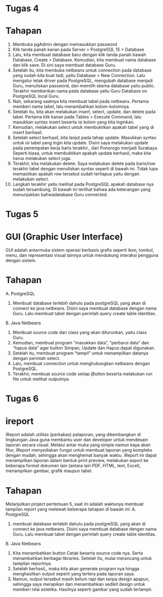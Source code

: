 # Tugas 4
# Tahapan
1. Membuka pgAdmin dengan memasukkan password
2. Klik tanda panah kanan pada Server > PostgreSQL 15 > Database
3. Lalu, kita membuat database baru dengan klik tanda panah bawah Database, Create > Database. Kemudian, kita membuat nama database dan klik save. Di sini saya membuat database Guru.
4. Setelah itu, kita membuka netbeans untuk connection pada database yang sudah kita buat tadi, yaitu Database > New Connection. Lalu mengatur letak driver pada PostgreSQL, mengubah database menjadi Guru, menuliskan password, dan memilih skema database yaitu public. Terakhir memberikan nama pada database yaitu Guru Database on PostgreSQL local Guru.
5. Nah, sekarang saatnya kita membuat tabel pada netbeans. Pertama memberi nama tabel, lalu menambahkan kolom-kolomnya.
6. Setelah itu, kita akan melakukan insert, select, update, dan delete pada tabel. Pertama klik kanan pada Tables > Execute Command, lalu masukkan syntax insert beserta isi kolom yang kita inginkan.
7. Kemudian, melakukan select untuk membuktikan apakah tabel yang di insert berhasil.
8. Setelah select berhasil, kita lanjut pada tahap update. Masukkan syntax untuk isi tabel yang ingin kita update. Disini saya melakukan update pada penempatan kerja baris terakhir., dari Ponorogo menjadi Surabaya. Seperti biasa, untuk membuktikan apakah update berhasil, maka kita harus melakukan select juga.
9. Terakhir, kita melakukan delete. Saya melakukan delete pada baris/row terakhir tabel dengan menuliskan syntax seperti di bawah ini. Tidak lupa memastikan apakah row tersebut sudah terhapus yaitu dengan melakukan select.
10. Langkah terakhir yaitu melihat pada PostgreSQL apakah database nya sudah tersambung. Di bawah ini terlihat bahwa ada keterangan yang menunjukkan bahwadatabase Guru connected.

# Tugas 5
# GUI (Graphic User Interface)
GUI adalah antarmuka sistem operasi berbasis grafis seperti ikon, tombol, menu, dan representasi visual lainnya untuk mendukung interaksi pengguna dengan sistem.

# Tahapan
A. PostgreSQL
1. Membuat database terlebih dahulu pada postgreSQL yang akan di connect ke java netbeans. Disini saya membuat database dengan nama Guru. Lalu membuat tabel dengan perintah query create table identitas.

B. Java Netbeans
1. Membuat source code dari class yang akan diturunkan, yaitu class Guru.
2. Kemudian, membuat program “masukkan data”, “perbarui data” dan “hapus data” agar button Simpan, Update dan Hapus dapat digunakan.
3. Setelah itu, membuat program “tampil” untuk menampilkan datanya dengan perintah select.
4. Lalu, membuat connection untuk menghubungkan netbeans dengan PostgreSQL.
5. Terakhir, membuat source code setiap jButton beserta melakukan run file untuk melihat outputnya.

# Tugas 6
# ireport
iReport adalah utilitas (perkakas) pelaporan, yang dikembangkan di lingkungan Java guna membantu user dan developer untuk mendesain laporan secara visual. Melalui antar muka yang simple namun kaya akan fitur, iReport menyediakan fungsi untuk membuat laporan yang kompleks dengan mudah, sehingga akan menghemat banyak waktu. iReport ini dapat menampilkan laporan dalam bentuk print preview, melakukan export ke beberapa format dokumen lain (antara lain PDF, HTML, text, Excel), menampilkan gambar, grafik maupun tabel.

# Tahapan
Melanjutkan project pertemuan 5, saat ini adalah waktunya membuat tampilan report yang melewati beberapa tahapan di bawah ini:
A. PostgreSQL
1. membuat database terlebih dahulu pada postgreSQL yang akan di connect ke java netbeans. Disini saya membuat database dengan nama Guru. Lalu membuat tabel dengan perintah query create table identitas.

B. Java Netbeans
1. Kita menambahkan button Cetak beserta source code nya. Serta menambahkan berbagai libraries. Setelah itu, mulai merancang untuk tampilan reportnya.
2. Setelah berhasil,, maka kita akan generate program nya hingga menghasilkan output seperti yang tertera pada laporan saya.
3. Namun, output tersebut masih belum rapi dan tanpa design apapun, sehingga saya merapikan dan menambahkan sedikit design untuk memberi nilai estetika. Hasilnya seperti gambar yang sudah terlampir.
